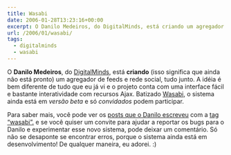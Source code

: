 ```yaml
---
title: Wasabi
date: 2006-01-28T13:23:16+00:00
excerpt: O Danilo Medeiros, do DigitalMinds, está criando um agregador de feeds e rede social, tudo junto. A idéia é bem diferente de tudo que eu já vi e o projeto, batizado "Wasabi", conta com uma interface fácil e bastante interatividade com recursos Ajax.
url: /2006/01/wasabi/
tags:
  - digitalminds
  - wasabi
---
```


O **Danilo Medeiros**, do [DigitalMinds][1], está **criando** (isso significa que ainda não está pronto) um agregador de feeds e rede social, tudo junto. A idéia é bem diferente de tudo que eu já vi e o projeto conta com uma interface fácil e bastante interatividade com recursos Ajax. Batizado [Wasabi][2], o sistema ainda está em _versão beta_ e só _convidados_ podem participar.

Para saber mais, você pode ver os [posts que o Danilo escreveu][3] com a [tag “wasabi”.][3] e se você quiser um convite para ajudar a reportar os bugs para o Danilo e experimentar esse novo sistema, pode deixar um comentário. Só não se desaponte se encontrar erros, porque o sistema ainda está em desenvolvimento! De qualquer maneira, eu adorei. :)

[1]: http://www.digitalminds.com.br
[2]: http://www.wasabi.com.br
[3]: http://www.digitalminds.com.br/tags/wasabi
